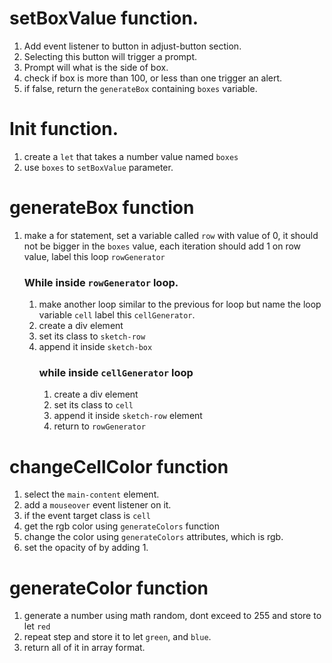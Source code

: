 # setBoxValue function.
1. Add event listener to button in adjust-button section.
2. Selecting this button will trigger a prompt.
3. Prompt will what is the side of box.
4. check if box is more than 100, or less than one trigger an alert.
5. if false, return the `generateBox` containing `boxes` variable.

# Init function.
1. create a `let` that takes a number value named `boxes`
2. use `boxes` to `setBoxValue` parameter.

# generateBox function
1. make a for statement, set a variable called `row` with value of 0, it should not be bigger in the `boxes` value, each iteration should add 1 on row value, label this loop `rowGenerator`
    ### While inside `rowGenerator` loop.
    1. make another loop similar to the previous for loop but name the loop variable `cell` label this `cellGenerator`.
    1. create a div element
    2. set its class to `sketch-row`
    1. append it inside `sketch-box`
        ### while inside `cellGenerator` loop
        1. create a div element
        2. set its class to `cell`
        1. append it inside `sketch-row` element
        3. return to `rowGenerator`

# changeCellColor function
1. select the `main-content` element.
2. add a `mouseover` event listener on it.
3. if the event target class is `cell`
1. get the rgb color using `generateColors` function
4. change the color using `generateColors` attributes, which is rgb.
5. set the opacity of by adding 1.

# generateColor function
1. generate a number using math random, dont exceed to 255 and store to let `red`
2. repeat step and store it to let `green`, and `blue`.
3. return all of it in array format.